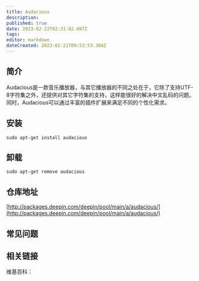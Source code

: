 ```yaml
---
title: Audacious
description: 
published: true
date: 2023-02-22T02:31:02.097Z
tags: 
editor: markdown
dateCreated: 2023-02-21T09:53:53.304Z
---
```


## 简介

Audacious是一款音乐播放器，与其它播放器的不同之处在于，它除了支持UTF-8字符集之外，还提供对其它字符集的支持，这样能很好的解决中文乱码的问题。同时，Audacious可以通过丰富的插件扩展来满足不同的个性化需求。

## 安装

`sudo apt-get install audacious`

## 卸载

`sudo apt-get remove audacious`

## 仓库地址

[http://packages.deepin.com/deepin/pool/main/a/audacious/](http://packages.deepin.com/deepin/pool/main/a/audacious/)


## 常见问题


## 相关链接

维基百科：